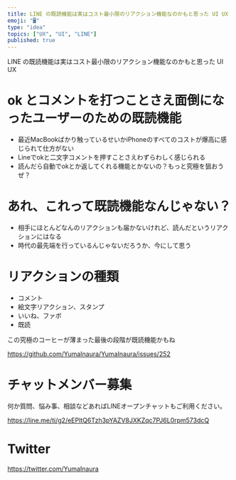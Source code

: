```yaml
---
title: LINE の既読機能は実はコスト最小限のリアクション機能なのかもと思った UI UX
emoji: "🖥"
type: "idea"
topics: ["UX", "UI", "LINE"]
published: true
---
```


LINE の既読機能は実はコスト最小限のリアクション機能なのかもと思った UI UX

# ok とコメントを打つことさえ面倒になったユーザーのための既読機能

- 最近MacBookばかり触っているせいかiPhoneのすべてのコストが爆高に感じられて仕方がない
- Lineでokと二文字コメントを押すことさえわずらわしく感じられる
- 読んだら自動でokとか返してくれる機能とかないの？もっと究極を狙おうぜ？

# あれ、これって既読機能なんじゃない？

- 相手にほとんどなんのリアクションも届かないけれど、読んだというリアクションにはなる
- 時代の最先端を行っているんじゃないだろうか、今にして思う


# リアクションの種類

- コメント
- 絵文字リアクション、スタンプ
- いいね、ファボ
- 既読

この究極のコーヒーが薄まった最後の段階が既読機能かもね

https://github.com/YumaInaura/YumaInaura/issues/252








<!-- Update From Qiita API -->

# チャットメンバー募集


何か質問、悩み事、相談などあればLINEオープンチャットもご利用ください。

https://line.me/ti/g2/eEPltQ6Tzh3pYAZV8JXKZqc7PJ6L0rpm573dcQ





# Twitter


https://twitter.com/YumaInaura


<!-- Update From Qiita API -->


